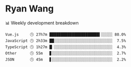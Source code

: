# Ryan Wang

 <!-- waka-box start -->
📊 Weekly development breakdown
```text
Vue.js     🕓 27h7m ██████████████████████▍░░░░░ 80.0%
JavaScript 🕓 2h33m ██░░░░░░░░░░░░░░░░░░░░░░░░░░  7.5%
TypeScript 🕓 1h27m █▏░░░░░░░░░░░░░░░░░░░░░░░░░░  4.3%
Other      🕓 55m   ▊░░░░░░░░░░░░░░░░░░░░░░░░░░░  2.7%
JSON       🕓 45m   ▋░░░░░░░░░░░░░░░░░░░░░░░░░░░  2.2%
```
<!-- Powered by https://github.com/YouEclipse/waka-box-go . -->
<!-- waka-box end -->